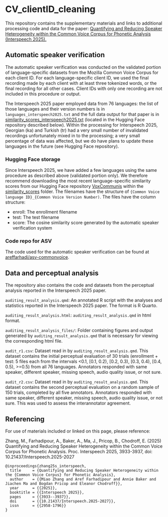 # CV_clientID_cleaning

This repository contains the supplementary materials and links to additional processing code and data for the paper: [Quantifying and Reducing Speaker Heterogeneity within the Common Voice Corpus for Phonetic Analysis (Interspeech 2025).](https://www.isca-archive.org/interspeech_2025/zhang25s_interspeech.pdf)

## Automatic speaker verification
The automatic speaker verification was conducted on the validated portion of language-specific datasets from the Mozilla Common Voice Corpus for each client ID. For each language-specific client ID, we used the final recording made by each client with at least three tokenized words, or the final recording for all other cases. Client IDs with only one recording are not included in this procedure or output. 

The Interspeech 2025 paper employed data from 76 languages: the list of those languages and their version numbers is in ``languages_interspeech2025.txt`` and the full data output for that paper is in [similarity_scores_interspeech2025.txt](https://huggingface.co/datasets/pacscilab/VoxCommunis/tree/main) (located in the Hugging Face repository described below). Within the processing for Interspeech 2025, Georgian (ka) and Turkish (tr) had a very small number of invalidated recordings unfortunately mixed in to the processing; a very small percentage of data was affected, but we do have plans to update these languages in the future (see Hugging Face repository). 

### Hugging Face storage
Since Interspeech 2025, we have added a few languages using the same procedure as described above (validated portion only). We therefore recommend downloading the most recent language-specific similarity scores from our Hugging Face repository [VoxCommunis](https://huggingface.co/datasets/pacscilab/VoxCommunis/tree/main) within the [similarity_scores](https://huggingface.co/datasets/pacscilab/VoxCommunis/tree/main/similarity_scores) folder. The filenames have the structure of ``{Common Voice language ID}_{Common Voice Version Number)``. The files have the column structure:

+ enroll: The enrollment filename
+ test: The test filename 
+ score: The cosine similarity score generated by the automatic speaker verification system

### Code repo for ASV
The code used for the automatic speaker verification can be found at [areffarhadi/asv-commonvoice](https://github.com/areffarhadi/asv-commonvoice). 

## Data and perceptual analysis
The repository also contains the code and datasets from the perceptual analysis reported in the Interspeech 2025 paper.

``auditing_result_analysis.qmd``: An annotated R script with the analyses and statistics reported in the Interspeech 2025 paper. The format is R Quarto. 

``auditing_result_analysis.html``: ``auditing_result_analysis.qmd`` in html format. <!--The annotated code in ``auditing_result_analysis.html`` can be previewed [here](https://miaozhang.org/post/2025/05/30/supplemenetary-materials-for-quantifying-and-reducing-speaker-heterogeneity-within-the-common-voice-corpus-for-phonetic-analysis-interspeech-2025/).-->

``auditing_result_analysis_files/``: Folder containing figures and output generated by ``auditing_result_analysis.qmd`` that is necessary for viewing the corresponding html file. 

``audit_r1.csv``: Dataset read in by ``auditing_result_analysis.qmd``. This dataset contains the initial perceptual evaluation of 30 trials (enrollment + test: 5 files each from the intervals <0.1, [0.1, 0.2), [0.2, 0.3), [0.3, 0.4), [0.4, 0.5), >=0.5) from all 76 languages. Annotators responded with same speaker, different speaker, missing speech, audio quality issue, or not sure. 

``audit_r2.csv``: Dataset read in by ``auditing_result_analysis.qmd``. This dataset contains the second perceptual evaluation on a random sample of 150 trials, completed by all five annotators. Annotators responded with same speaker, different speaker, missing speech, audio quality issue, or not sure. This was used to assess the interannotator agreement.

## Referencing
For use of materials included or linked on this page, please reference:

Zhang, M., Farhadipour, A., Baker, A., Ma, J., Pricop, B., Chodroff, E. (2025) Quantifying and Reducing Speaker Heterogeneity within the Common Voice Corpus for Phonetic Analysis. Proc. Interspeech 2025, 3933-3937, doi: 10.21437/Interspeech.2025-2027

```
@inproceedings{zhang25s_interspeech,
  title     = {Quantifying and Reducing Speaker Heterogeneity within the {Common Voice Corpus} for Phonetic Analysis},
  author    = {{Miao Zhang and Aref Farhadipour and Annie Baker and Jiachen Ma and Bogdan Pricop and Eleanor Chodroff}},
  year      = {{2025}},
  booktitle = {{Interspeech 2025}},
  pages     = {{3933--3937}},
  doi       = {{10.21437/Interspeech.2025-2027}},
  issn      = {{2958-1796}}
}
```


